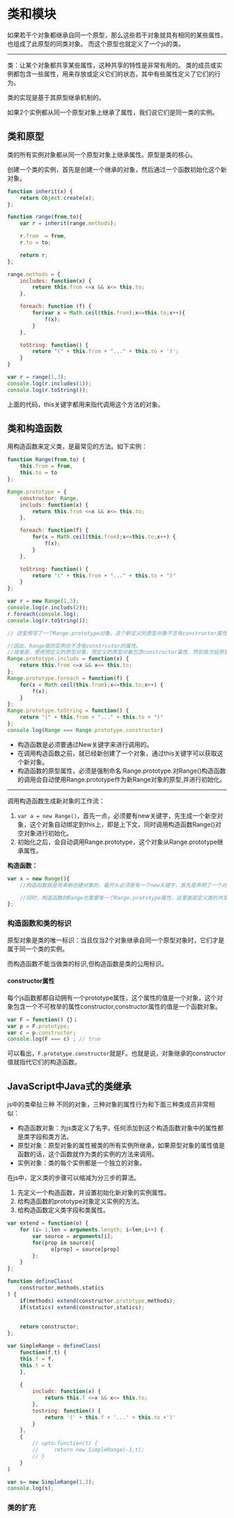 # 类和模块

如果若干个对象都继承自同一个原型，那么这些若干对象就具有相同的某些属性，也组成了此原型的同类对象。
而这个原型也就定义了一个js的类。

---
类：让某个对象都共享某些属性，这种共享的特性是非常有用的。
类的成员或实例都包含一些属性，用来存放或定义它们的状态，其中有些属性定义了它们的行为。

类的实现是基于其原型继承机制的。

如果2个实例都从同一个原型对象上继承了属性，我们说它们是同一类的实例。

## 类和原型
类的所有实例对象都从同一个原型对象上继承属性。原型是类的核心。

创建一个类的实例，首先是创建一个继承的对象，然后通过一个函数初始化这个新对象。
```js
function inherit(x) {
    return Object.create(x);
};

function range(from,to){
    var r = inherit(range.methods);

    r.from  = from,
    r.to = to;

    return r;
};

range.methods = {
    includes: function(x) {
        return this.from <=x && x<= this.to;
    },

    foreach: function (f) {
        for(var x = Math.ceil(this.from);x<=this.to;x++){
            f(x);
        }
    },

    toString: function() {
        return "(" + this.from + "..." + this.to + ')';
    }
}

var r = range(1,3);
console.log(r.includes(1));
console.log(r.toString());
```
上面的代码，this关键字都用来指代调用这个方法的对象。

## 类和构造函数
用构造函数来定义类，是最常见的方法。如下实例：
```js
function Range(from,to) {
    this.from = from,
    this.to = to
};

Range.prototype = {
    constructor: Range,
    includs: function(x) {
        return this.from <=x && x<= this.to;
    },

    foreach: function(f) {
        for(x = Math.ceil(this.from);x<=this.to;x++) {
            f(x);
        }
    },

    toString: function() {
        return "(" + this.from + "..." + this.to + ")"
    }
};

var r = new Range(1,3);
console.log(r.includs(2));
r.foreach(console.log);
console.log(r.toString());

// 这里预写了一个Range.prototype对象，这个新定义的原型对象不含有constructor属性。

//因此，Range类的实例也不含有constrcutor的属性。
//或者是，使用预定义的原型对象，预定义的原型对象包含constructor属性，然后依次给原型对象添加方法：
Range.prototype.includs = function(x) {
    return this.from <=x && x<= this.to;
};
Range.prototype.foreach = function(f) {
    for(x = Math.ceil(this.from);x<=this.to;x++) {
        f(x);
    }
};
Range.prototype.toString = function() {
    return "(" + this.from + "..." + this.to + ")"
};
console.log(Range === Range.prototype.constructor)
```

- 构造函数是必须要通过New关键字来进行调用的。
- 在调用构造函数之前，就已经新创建了一个对象，通过this关键字可以获取这个新对象。
- 构造函数的原型属性，必须是强制命名:Range.prototype.对Range()构造函数的调用会自动使用Range.prototype作为新Range对象的原型,并进行初始化。

---
调用构造函数生成新对象的工作流：
1. `var a = new Range()`，首先一点，必须要有new关键字，先生成一个新空对象，这个对象自动绑定到this上，即是上下文，同时调用构造函数Range()对空对象进行初始化。
2. 初始化之后，会自动调用Range.prototype，这个对象从Range.prototype继承属性。

**构造函数：**
```js
var x = new Range(){
    //构造函数就是用来新创建对象的，最开头必须是有一个new关键字，首先是声明了一个对象，并将这个绑定到了this上，之后再调用Range()函数，初始化新建对象的属性和状态。

    //同时，构造函数的Range也需要有一个Range.prototype属性，这里面是定义类的共享的属性和方法。同样的，新创建的对象，也被绑定到了this上。可以通过this来获得引用新对象。
};
```

### 构造函数和类的标识
原型对象是类的唯一标识：当且仅当2个对象继承自同一个原型对象时，它们才是属于同一个类的实例。

而构造函数不能当做类的标识,但构造函数是类的公用标识。

#### constructor属性

每个js函数都都自动拥有一个prototype属性，这个属性的值是一个对象，这个对象包含一个不可枚举的属性constructor,constructor属性的值是一个函数对象。
```js
var F = function() {}；
var p = F.prototype;
var c = p.constructor;
console.log(F === c) ; // true
```
可以看出，`F.prototype.constructor`就是F。也就是说，对象继承的constructor值就指代它们的构造函数。


## JavaScript中Java式的类继承
js中的类牵扯三种 不同的对象，三种对象的属性行为和下面三种类成员非常相似：

- 构造函数对象：为js类定义了名字。任何添加到这个构造函数对象中的属性都是类字段和类方法。
- 原型对象：原型对象的属性被类的所有实例所继承，如果原型对象的属性值是函数的话，这个函数就作为类的实例的方法来调用。
- 实例对象：类的每个实例都是一个独立的对象。

在js中，定义类的步骤可以缩减为分三步的算法。
1. 先定义一个构造函数，并设置初始化新对象的实例属性。
2. 给构造函数的prototype对象定义实例的方法。
3. 给构造函数定义类字段和类属性。

```js
var extend = function(o) {
    for (i= 1,len = arguments.length; i<len;i++) {
        var source = arguments[i];
        for(prop in source){
              o[prop] = source[prop] 
        };
    }
};

function defineClass(
    constructor,methods,statics
) {
    if(methods) extend(constructor.prototype,methods);
    if(statics) extend(constructor,statics);
    
    
    return constructor;
};

var SimpleRange = defineClass(
    function(f,t) {
    this.f = f,
    this.t = t
    },
    
    {
        includs: function(x) {
            return this.f <=x && x<= this.to;
        },
        tostring: function() {
            return '(' + this.f + '...' + this.to +')'
        }
    },
    {
        // upto:function(t) {
        //     return new SimpleRange(-1,t);
        // }
    }
)

var s= new SimpleRange(1,2);
console.log(s);
```

### 类的扩充
